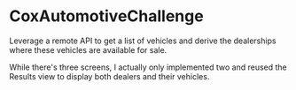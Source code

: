 # CoxAutomotiveChallenge

Leverage a remote API to get a list of vehicles and derive the dealerships where these vehicles are available for sale.

While there's three screens, I actually only implemented two and reused the Results view to display both dealers and their vehicles.


